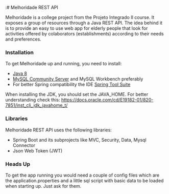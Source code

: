 :# Melhoridade REST API
 
Melhoridade is a college project from the Projeto Integrado II course. It exposes a group of resources through a Java REST API. The idea behind it is to provide an easy to use web app for elderly people that look for activities offered by colaborators (establishments) according to their needs and preferences.
 
### Installation
 
To get Melhoridade up and running, you need to install:
* [Java 8](http://www.oracle.com/technetwork/java/javase/downloads/jdk8-downloads-2133151.html)
* [MySQL Community Server](https://dev.mysql.com/downloads/mysql/) and MySQL Workbench preferably
* For better Spring compatibility the IDE [Spring Tool Suite](https://spring.io/tools)
 
When installing the JDK, you should set the JAVA_HOME. For better understanding check this: https://docs.oracle.com/cd/E19182-01/820-7851/inst_cli_jdk_javahome_t/
 
### Libraries
 
Melhoridade REST API uses the following libraries:
 
* Spring Boot and its subprojects like MVC, Security, Data, Mysql Connector
* Json Web Token (JWT)
 
### Heads Up
To get the app running you would need a couple of config files which are the application.properties and a little sql script with basic data to be loaded when starting up. Just ask for them.
 

 

